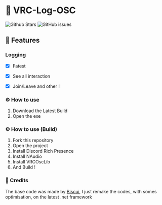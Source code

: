 # 🥱 VRC-Log-OSC
![Github Stars](https://img.shields.io/github/stars/Unknown-user-dev/VRC-Log-OSC?style=for-the-badge)
![GitHub issues](https://img.shields.io/github/issues-raw/Unknown-user-dev/VRC-Log-OSC?style=for-the-badge)

## 📝 Features

### Logging
- [x] Fatest
- [x] See all interaction 
- [x] Join/Leave and other !

  
### ⚙️ How to use
1. Download the Latest Build
2. Open the exe

   
### ⚙️ How to use (Build)
1. Fork this repository
2. Open the project 
3. Install Discord Rich Presence
4. Install NAudio
5. Install VRCOscLib
6. And Build !

### 💙 Credits
The base code was made by [Biscui](https://github.com/BiscuiTheHobkin), I just remake the codes, with somes optimisation, on the latest .net framework
